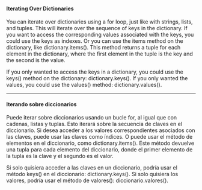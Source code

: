 #### Iterating Over Dictionaries
You can iterate over dictionaries using a for loop, just like with strings, lists, and tuples. This will iterate over the sequence of keys in the dictionary. If you want to access the corresponding values associated with the keys, you could use the keys as indexes. Or you can use the items method on the dictionary, like dictionary.items(). This method returns a tuple for each element in the dictionary, where the first element in the tuple is the key and the second is the value.

If you only wanted to access the keys in a dictionary, you could use the keys() method on the dictionary: dictionary.keys(). If you only wanted the values, you could use the values() method: dictionary.values().

----

#### Iterando sobre diccionarios
Puede iterar sobre diccionarios usando un bucle for, al igual que con cadenas, listas y tuplas. Esto iterará sobre la secuencia de claves en el diccionario. Si desea acceder a los valores correspondientes asociados con las claves, puede usar las claves como índices. O puede usar el método de elementos en el diccionario, como dictionary.items(). Este método devuelve una tupla para cada elemento del diccionario, donde el primer elemento de la tupla es la clave y el segundo es el valor.

Si solo quisiera acceder a las claves en un diccionario, podría usar el método keys() en el diccionario: dictionary.keys(). Si solo quisiera los valores, podría usar el método de valores(): diccionario.valores().
